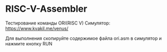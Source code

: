 # RISC-V-Assembler

Тестирование команды ORI(RISC V)
Симулятор: https://www.kvakil.me/venus/

Для выполнения скопируйте содержимое файла ori.asm в симулятор и нажмите кнопку RUN
